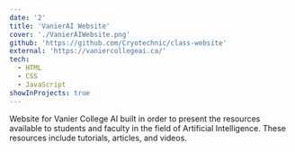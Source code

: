 ```yaml
---
date: '2'
title: 'VanierAI Website'
cover: './VanierAIWebsite.png'
github: 'https://github.com/Cryotechnic/class-website'
external: 'https://vaniercollegeai.ca/'
tech:
  - HTML
  - CSS
  - JavaScript
showInProjects: true
---
```


Website for Vanier College AI built in order to present the resources available to students and faculty in the field of Artificial Intelligence. These resources include tutorials, articles, and videos.
